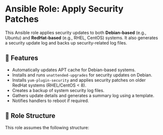 # Ansible Role: Apply Security Patches

This Ansible role applies security updates to both **Debian-based** (e.g., Ubuntu) and **RedHat-based** (e.g., RHEL, CentOS) systems. It also generates a security update log and backs up security-related log files.

## 🚀 Features

- Automatically updates APT cache for Debian-based systems.
- Installs and runs `unattended-upgrades` for security updates on Debian.
- Installs `yum-plugin-security` and applies security patches on older RedHat systems (RHEL/CentOS < 8).
- Creates a backup of system security log files.
- Gathers update details and generates a summary log using a template.
- Notifies handlers to reboot if required.

## 📁 Role Structure

This role assumes the following structure:

